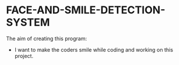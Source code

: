 # FACE-AND-SMILE-DETECTION-SYSTEM
The aim of creating this program:
- I want to make the coders smile while coding and working on this project.

